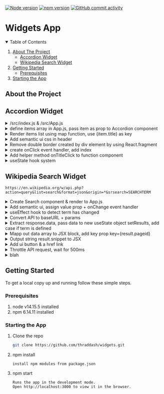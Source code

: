 [![Node version][node-shield]][node-url]
[![npm version][npm-shield]][npm-url]
[![GitHub commit activity][commits-shield]][commits-url]

# Widgets App

<!-- TABLE OF CONTENTS -->
<details open="open">
  <summary>Table of Contents</summary>
  <ol>
    <li>
      <a href="#about-the-project">About The Project</a>
      <ul>
        <li><a href="#accordion-widget">Accordion Widget</a></li>
        <li><a href="#wikipedia-search-widget">Wikipedia Search Widget</a></li>
      </ul>
    </li>
    <li>
      <a href="#getting-started">Getting Started</a>
      <ul>
        <li><a href="#prerequisites">Prerequisites</a></li>
      </ul>
    </li>
    <li><a href="#starting-the-app">Starting the App</a></li>

  </ol>
</details>

## About the Project

## Accordion Widget
<details>
  <summary>/src/index.js & /src/App.js</summary>
 
### /src/App.js
 ```node
 import React from 'react';

export default () => {
    return <h1>Widgets App</h1>;
}
```
### /src/index.js
```node
import React from 'react';
import ReactDOM from 'react-dom';
import App from './App';

ReactDOM.render(<App />, document.querySelector('#root'));
```
</details>

<details>
  <summary>define items array in App.js, pass item as prop to Accordion component </summary>
 
### /src/App.js
 ```node
 import React from 'react';
import Accordion from './components/Accordion';

const items = [
    {
      title: "What is React?",
      content: "React is a front end javascript framework",
    },
    {
      title: "Why use React?",
      content: "React is a favorite JS library among engineers",
    },
    {
      title: "How do you use React?",
      content: "You use React by creating components",
    },
  ];

const App = () => {
    return ( 
        <div>
            <Accordion items={items} />
        </div>
    );
};
export default App;
```
### /src/components/Accordion.js    
### OUTPUT: 3  
```node
import React from 'react';

const Accordion = ({ items }) => {
    return <h1>{items.length}</h1>;
};

export default Accordion;
```
</details>

<details>
  <summary>Render items list using map function, use {item.title} as key</summary>
 
### /src/components/Accordion.js 
```node
import React from 'react';

const Accordion = ({ items }) => {
    const renderedItems = items.map(item => {
        return <div key={item.title}>
            <div className="title active">
                <i className="dropdown icon"></i>
                {item.title}
            </div>
            <div className="content active">
                <p>{item.content}</p>
            </div>
        </div>
    });

    return <div className="ui styled accordion">{renderedItems}</div>
};

export default Accordion;
```
</details>

<details>
  <summary>Add semantic ui css in header</summary>
  
 ### public/index.html 
 ```node
 <link rel="stylesheet" href="https://cdnjs.cloudflare.com/ajax/libs/semantic-ui/2.4.1/semantic.min.css" />
 ```
</details>

<details>
  <summary>Remove double border created by div element by using React.fragment</summary>
 
### /src/components/Accordion.js 
```node
import React from 'react';

const Accordion = ({ items }) => {
    const renderedItems = items.map((item) => {
        return (
          <React.fragment key={item.title}>
            <div className="title active">
              <i className="dropdown icon"></i>
              {item.title}
            </div>
            <div className="content active">
              <p>{item.content}</p>
            </div>
          </React.fragment>
        );
    });
    return <div className="ui styled accordion">{renderedItems}</div>
};

export default Accordion;
```
</details>

<details>
  <summary>create onClick event handler, add index</summary>
  
 ### /src/components/Accordion.js
 ```node
 import React from 'react';

const Accordion = ({ items }) => {
    const renderedItems = items.map((item, index) => {
        return (
            <React.Fragment key={item.title}>
                <div 
                    className="title active"
                    onClick={() => console.log('Title Clicked', index)}
                >
                    <i className="dropdown icon"></i>
                    {item.title}
                </div>
                <div className="content active">
                    <p>{item.content}</p>
                </div>
            </React.Fragment>
        );
    });
    return <div className="ui styled accordion">{renderedItems}</div>
};

export default Accordion;
 ```
</details>

<details>
  <summary>Add helper method onTitleClick to function component</summary>
  
 ### /src/components/Accordion.js
 ```node
 import React from 'react';

const Accordion = ({ items }) => {
    const onTitleClick = (index) => {
        console.log('Title clicked', index);
    };

    const renderedItems = items.map((item, index) => {
        return (
            <React.Fragment key={item.title}>
                <div 
                    className="title active"
                    onClick={() => onTitleClick(index)}
                >
                    <i className="dropdown icon"></i>
                    {item.title}
                </div>
                <div className="content active">
                    <p>{item.content}</p>
                </div>
            </React.Fragment>
        );
    });
    return <div className="ui styled accordion">{renderedItems}</div>
};

export default Accordion;
 ```
</details>

<details>
  <summary>useState hook system</summary>

|                | Class Components                      |   | Function Components  |
|:---------------|:--------------------------------------|:--|:---------------------|
| Initialization | state = { activeIndex:0 }             |-> | useState(0);         |
| Reference      | this.state.activeIndex                |-> | activeIndex;         |
| Updates        | this.setState({ activeIndex: 10 })    |-> | setActiveIndex(10);  |

### Multiple states components
|                | Class Components                              |   | Function Components                                |
|:---------------|:----------------------------------------------|:--|:---------------------------------------------------|
| Initialization | state = { activeIndex:0, term: '' }           |-> | const [activeindex, setActiveIndex] = useState(0); |
|                |                                               |   | const [term, setTerm] = useState('');              |
| Reference      | this.state.activeIndex;                       |-> | activeIndex;                                       |
|                | this.state.term;                              |   | term;                                              |
| Updates        | this.setState({ activeIndex: 10, term: 'hi' })|-> | setActiveIndex(10);                                |
|                |                                               |   | setTerm('hi');                                     |

### Excercise: useState click counter
```node
import React from 'react';
// Don't modify this line. It is here to make React
// work correctly in this exercise environment.
const useState = React.useState;

// don't change the Component name "App"
export default function App() {
    const onButtonClick = () => {
        
    };
    
    return (
        <div>
            <button onClick={onButtonClick}>Click Me!</button>
            
            <h1>Current Count:</h1>
        </div>
    );
}
```

```node
 import React from 'react';
// Don't modify this line. It is here to make React
// work correctly in this exercise environment.
const useState = React.useState;

// don't change the Component name "App"
export default function App() {

// 1.) whenever you call useState, get back two element inside of an array destructuring     
    const [count, setCount] = useState(0);
    
    const onButtonClick = () => {
        setCount(count + 1);
    };
   
// 2.) update JSX block <h1>Current Count: {count}, referencing count from the useState,
// 3.) onClick event, update setCount(count + 1);, once called, entire component re-render

    return (
        <div>
            <button onClick={onButtonClick}>Click Me!</button>
            
            <h1>Current Count: {count}</h1>
        </div>
    );
}
```
</details>

## Wikipedia Search Widget
```
https://en.wikipedia.org/w/api.php?action=query&list=search&format=json&origin=*&srsearch=SEARCHTERM
```

<details>
  <summary>Create Search component & render to App.js</summary>

### /components/Search.js
```node
import React from 'react';

const Search = () => {
    return <h1>Search</h1>;
}

export default Search; 
```

### App.js
```node
import React from 'react';
import Search from './components/Search';

const App = () => {
    return ( 
        <div>
            <Search/>
        </div>
    );
};
export default App;
```
</details>
<details>
  <summary>Add semantic ui, assign value prop + onChange event handler </summary>

### Search.js
```node
import React, { useState } from 'react';

const Search = () => {
    const [term, setTerm] = useState('');

    return (
        <div>
            <div className="ui form">
                <div className="field">
                    <label>Enter Search Term</label>
                    <input className="input" />
                </div>
            </div>
        </div>
    );
}

export default Search; 
```
### assign value prop to Input form, assign onChange event handler to setter func setTerm of useState
```node
import React, { useState } from 'react';

const Search = () => {
    const [term, setTerm] = useState('');

    return (
        <div>
            <div className="ui form">
                <div className="field">
                    <label>Enter Search Term</label>
                    <input 
                        value={term}
                        onChange={e => setTerm(e.target.value)}
                        className="input" 
                    />
                </div>
            </div>
        </div>
    );
}

export default Search;
```
</details>

<details>
  <summary> useEffect hook to detect term has changed </summary>
  
```
component rendered 1st time only, 2nd argv empty array []
component rendered 1st time, whenever it re-renders + initial render, no 2nd argv
component rendered 1st time & whenever it re-render + some data have changed, 2nd argv [data] array
```
### 3 Options async await for useEffect
#### Option 1 (helper function)
```node
// declare temporary helper function const search, evoke function search()  
    useEffect(() => {
        const search = async () => {
            await axios.get('https://en.wikipedia.org/w/api.php');
        }
        search();
    }, [term]);
```
#### Option 2 (function wrapped with parenthesis, follow by () to evoke function
```node
// declare a function, wrap async with parenthesis, follow by () to immediately evoke the function 
    useEffect(() => {
        (async () => {
            await axios.get('https://en.wikipedia.org/w/api.php');
        })();

    }, [term]);
```
#### Option 3 (axios promises)
```node
// use axios promises 
// making a request with axios, returns a promise
// chain on with .then stmt, arrow function will be envoked with the response from the api
    useEffect(() => {
        axios.get('https://en.wikipedia.org/w/api.php')
            .then((response) => {
                console.log(response.data);
            });

    }, [term]);
```    

</details>

<details>
  <summary> Convert API to baseURL + params </summary>
 
```node
useEffect(() => {
        const search = async () => {
            await axios.get('https://en.wikipedia.org/w/api.php', {
                params: {
                    action: 'query',
                    list: 'search',
                    origin: '*',
                    format: 'json',
                    srsearch: term
                }
            });
        }
        
        search();
    }, [term]);
```
</details>

<details>
  <summary> Extract response.data, pass data to new useState object setResults, add case if term is defined </summary>
 
```node
const Search = () => {
    const [term, setTerm] = useState('');
    const [results, setResults] = useState([]);

    console.log(results);

    useEffect(() => {
        const search = async () => {
            const { data } = await axios.get('https://en.wikipedia.org/w/api.php', {
                params: {
                    action: 'query',
                    list: 'search',
                    origin: '*',
                    format: 'json',
                    srsearch: term
                }
            });

            setResults(data.query.search);
        };
 
        if (term) {
            search();
        }
    }, [term]);
```
</details>

<details>
  <summary> Mapp out data array to JSX block, add key prop key={result.pageid}  </summary>
 
```node
import React, { useEffect, useState } from 'react';
import axios from 'axios';

const Search = () => {
    const [term, setTerm] = useState('');
    const [results, setResults] = useState([]);

    useEffect(() => {
        const search = async () => {
            const { data } = await axios.get('https://en.wikipedia.org/w/api.php', {
                params: {
                    action: 'query',
                    list: 'search',
                    origin: '*',
                    format: 'json',
                    srsearch: term
                }
            });

            setResults(data.query.search);
        };
        
        if (term) {
            search();
        }
    }, [term]);

    const renderedResults = results.map((result) => {
        return (
            <div key={result.pageid} className="item">
                <div className="content">
                    <div className="header">
                        {result.title}    
                    </div>
                    {result.snippet}
                </div>
            </div>
        )

    });

    return (
        <div>
            <div className="ui form">
                <div className="field">
                    <label>Enter Search Term</label>
                    <input 
                        value={term}
                        onChange={e => setTerm(e.target.value)}
                        className="input" 
                    />
                </div>
            </div>
            <div className="ui celled list">
                {renderedResults}
            </div>
        </div>
    );
}

export default Search;
```
</details>

<details>
  <summary> Output string result.snippet to JSX </summary>
 
### Option 1: Note - Vulnerable to XSS Attack 
```node
 const renderedResults = results.map((result) => {
        return (
            <div key={result.pageid} className="item">
                <div className="content">
                    <div className="header">
                        {result.title}    
                    </div>
                    <span dangerouslySetInnerHTML={{ __html: result.snippet}}></span>
                </div>
            </div>
        )
    });
```

### Option 2: Replace html sytax with empty string
```
 const renderedResults = results.map((result) => {
        const stripedHtml = result.snippet.replace(/<[span class="searchmatch">*</span]+>/g, '');
        return (
            <div key={result.pageid} className="item">
                <div className="content">
                    <div className="header">
                        {result.title}    
                    </div>
                    {stripedHtml}
                </div>
            </div>
        )
    });
```
</details>

<details>
  <summary> Add ui button & a href link  </summary>
 
```node
const renderedResults = results.map((result) => {
        return (
            <div key={result.pageid} className="item">
                <div className="right floated content">
                    <a 
                        className="ui button"
                        href={`https://en.wikipedia.org?curid=${result.pageid}`}
                    >
                        Go
                    </a>
                </div>
                <div className="content">
                    <div className="header">
                        {result.title}    
                    </div>
                    <span dangerouslySetInnerHTML={{ __html: result.snippet}}></span>
                </div>
            </div>
        )
    });
```
</details>

<details>
  <summary> Throttle API request, wait for 500ms </summary>
 
### ToDo: 
```
- set a timer to search in 500ms
- cancel previous timer
- set a timer to search in 500ms
- last timer created and executes

setTimeout(() => console.log('hi there'), 10000)
OUTPUT: 117 identifier

clearTimeout(117)
```

```node
useEffect(() => {
        const search = async () => {
            const { data } = await axios.get('https://en.wikipedia.org/w/api.php', {
                params: {
                    action: 'query',
                    list: 'search',
                    origin: '*',
                    format: 'json',
                    srsearch: term
                }
            });

            setResults(data.query.search);
        };
        
        const timeoutId = setTimeout(() => {
            if (term) {
                search();
            }
        }, 1000);

        return () => {
            clearTimeout(timeoutId);
        };
    }, [term]);
```
</details>

<details>
  <summary> blah </summary>
 
```node

```
</details>

<!-- GETTING STARTED -->
## Getting Started
To get a local copy up and running follow these simple steps.

### Prerequisites
1. node v14.15.5 installed
2. npm 6.14.11 installed


  
### Starting the App

1. Clone the repo
   ```sh
   git clone https://github.com/thraddash/widgets.git
   ```
2. npm install
   ```
   install npm modules from package.json
   ```
3. npm start
   ```
   Runs the app in the development mode.
   Open http://localhost:3000 to view it in the browser.
   ``` 
   
<!-- MARKDOWN LINKS & IMAGES -->
[node-shield]: https://img.shields.io/badge/node-v14.15.5-blue
[node-url]: https://nodejs.org/
[npm-shield]: https://img.shields.io/badge/npm-v6.14.11-orange
[npm-url]: https://www.npmjs.com/package/npm-install
[commits-shield]: https://img.shields.io/badge/commits-38-green.svg
[commits-url]: https://img.shields.io/github/commit-activity/y/thraddash/widgets
[product-screenshot]: /src/images/mockup.png
